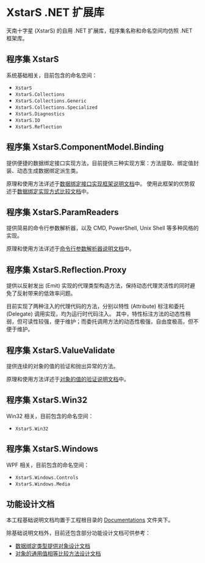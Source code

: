 ﻿# XstarS .NET 扩展库

天南十字星 (XstarS) 的自用 .NET 扩展库，程序集名称和命名空间均仿照 .NET 框架库。

## 程序集 XstarS

系统基础相关，目前包含的命名空间：

* `XstarS`
* `XstarS.Collections`
* `XstarS.Collections.Generic`
* `XstarS.Collections.Specialized`
* `XstarS.Diagnostics`
* `XstarS.IO`
* `XstarS.Reflection`

## 程序集 XstarS.ComponentModel.Binding

提供便捷的数据绑定接口实现方法，目前提供三种实现方案：方法提取、绑定值封装、动态生成数据绑定派生类。

原理和使用方法详述于[数据绑定接口实现框架说明文档](Documentations/BindableValue.md)中。
使用此框架的优势叙述于[数据绑定实现方式比较文档](Documentations/BindableValueCompare.md)中。

## 程序集 XstarS.ParamReaders

提供简易的命令行参数解析器，以及 CMD, PowerShell, Unix Shell 等多种风格的实现。

原理和使用方法详述于[命令行参数解析器说明文档](Documentations/ParamReaders.md)中。

## 程序集 XstarS.Reflection.Proxy

提供以反射发出 (Emit) 实现的代理类型构造方法，保持动态代理灵活性的同时避免了反射带来的低效率问题。

目前实现了两种注入的代理代码的方法，分别以特性 (Attribute) 标注和委托 (Delegate) 调用实现，均为运行时代码注入。
其中，特性标注方法的动态性稍弱，但可读性较强，便于维护；而委托调用方法的动态性极强，自由度极高，但不便于维护。

## 程序集 XstarS.ValueValidate

提供连续的对象的值的验证和抛出异常的方法。

原理和使用方法详述于[对象的值的验证说明文档](Documentations/ValueValidate.md)中。

## 程序集 XstarS.Win32

Win32 相关，目前包含的命名空间：

* `XstarS.Win32`

## 程序集 XstarS.Windows

WPF 相关，目前包含的命名空间：

* `XstarS.Windows.Controls`
* `XstarS.Windows.Media`

## 功能设计文档

本工程基础说明文档均置于工程根目录的 [Documentations](Documentations) 文件夹下。

除基础说明文档外，目前还包含部分功能设计文档可供参考：

* [数据绑定类型提供对象设计文档](Documentations/BindableTypeProvider.md)
* [对象的通用值相等比较方法设计文档](Documentations/ValueEquals.md)
